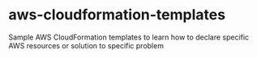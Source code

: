 # aws-cloudformation-templates
 Sample AWS CloudFormation templates to learn how to declare specific AWS resources or solution to specific problem
